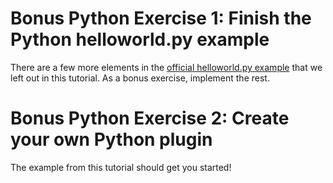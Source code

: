 # Bonus Python Exercise 1: Finish the Python helloworld.py example

There are a few more elements in the [official helloworld.py example](https://github.com/ElementsProject/lightning/blob/master/contrib/plugins/helloworld.py) that we left out in this tutorial. As a bonus exercise, implement the rest.

# Bonus Python Exercise 2: Create your own Python plugin

The example from this tutorial should get you started!
